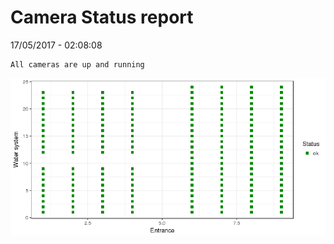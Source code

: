 Camera Status report
================
17/05/2017 - 02:08:08

    All cameras are up and running

![](camreport_files/figure-markdown_github/unnamed-chunk-2-1.png)
